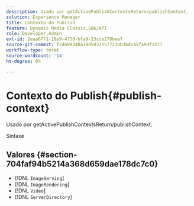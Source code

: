 ```yaml
---
description: Usado por getActivePublishContextsReturn/publishContext.
solution: Experience Manager
title: Contexto do Publish
feature: Dynamic Media Classic,SDK/API
role: Developer,Admin
exl-id: 2eaa6771-18e9-4758-bfa9-23cce278bee7
source-git-commit: fcda99340a18d5037157723bb3bdca5fa9df3277
workflow-type: tm+mt
source-wordcount: '14'
ht-degree: 0%

---
```


# Contexto do Publish{#publish-context}

Usado por getActivePublishContextsReturn/publishContext.

Sintaxe

## Valores {#section-704faf94b5214a368d659dae178dc7c0}

* [!DNL `ImageServing`]
* [!DNL `ImageRendering`]
* [!DNL `Video`]
* [!DNL `ServerDirectory`]

